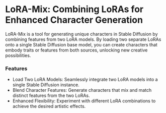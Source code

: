# LoRA-Mix: Combining LoRAs for Enhanced Character Generation

LoRA-Mix is a tool for generating unique characters in Stable Diffusion by combining features from two LoRA models. By loading two separate LoRAs onto a single Stable Diffusion base model, you can create characters that embody traits or features from both sources, unlocking new creative possibilities.


### Features

- Load Two LoRA Models: Seamlessly integrate two LoRA models into a single Stable Diffusion instance.
- Blend Character Features: Generate characters that mix and match distinct features from the two LoRAs.
- Enhanced Flexibility: Experiment with different LoRA combinations to achieve the desired artistic effects.
